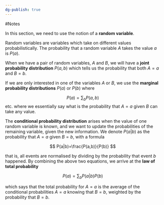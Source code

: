 ```yaml
---
dg-publish: true
---
```

#Notes 

In this section, we need to use the notion of a **random variable**. 

Random variables are variables which take on different values probabilistically. The probability that a random variable $A$ takes the value $a$ is $P(a)$. 

When we have a pair of random variables, $A$ and $B$, we will have a **joint probability distribution** $P(a,b)$ which tells us the probability that both $A=a$ and $B=b$. 

If we are only interested in one of the variables $A$ or $B$, we use the **marginal probability distributions** $P(a)$ or $P(b)$ where

$$
P(a)=\sum_{b}P(a,b)
$$
etc. where we essentially say what is the probability that $A=a$ given $B$ can take any value. 

The **conditional probability distribution** arises when the value of one random variable is known, and we want to update the probabilities of the remaining variable, given the new information. We denote $P(a|b)$ as the probability that $A=a$ given $B=b$, with a formula

$$
P(a|b)=\frac{P(a,b)}{P(b)}
$$

that is, all events are normalised by dividing by the probability that event $b$ happened. By combining the above two equations, we arrive at the **law of total probability**

$$
P(a)=\sum_{b}P(a|b)P(b)
$$

which says that the total probability for $A=a$ is the average of the conditional probabilities $A=a$ knowing that $B=b$, weighted by the probability that $B=b$.